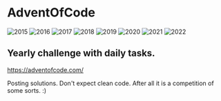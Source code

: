 # AdventOfCode

![2015](https://img.shields.io/badge/2015%20⭐-50-yellow) ![2016](https://img.shields.io/badge/2016%20⭐-20-yellow) ![2017](https://img.shields.io/badge/2017%20⭐-14-yellow) ![2018](https://img.shields.io/badge/2018%20⭐-42-yellow) ![2019](https://img.shields.io/badge/2019%20⭐-13-yellow) ![2020](https://img.shields.io/badge/2020%20⭐-29-yellow) ![2021](https://img.shields.io/badge/2021%20⭐-18-yellow) ![2022](https://img.shields.io/badge/2022%20⭐-00-yellow)

## Yearly challenge with daily tasks.
https://adventofcode.com/

Posting solutions. Don't expect clean code. After all it is a competition of some sorts. :)
